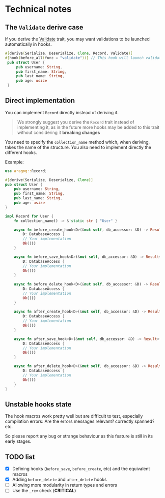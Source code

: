 # Technical notes

## The `Validate` derive case

If you derive the [Validate](../validate_trait/index.md) trait, you may want validations to be launched automatically in hooks.

```rust
#[derive(Serialize, Deserialize, Clone, Record, Validate)]
#[hook(before_all(func = "validate"))] // This hook will launch validations before `create` and `save`
 pub struct User {
     pub username: String,
     pub first_name: String,
     pub last_name: String,
     pub age: usize
 }
```

## Direct implementation

You can implement `Record` directly instead of deriving it.

> We strongly suggest you derive the `Record` trait instead of implementing it,
as in the future more hooks may be added to this trait without considering it **breaking changes**

You need to specify the `collection_name` method which, when deriving, takes the name of the structure.
You also need to implement directly the different hooks.

Example:
```rust
use aragog::Record;

#[derive(Serialize, Deserialize, Clone)]
pub struct User {
    pub username: String,
    pub first_name: String,
    pub last_name: String,
    pub age: usize
}

impl Record for User {
    fn collection_name() -> &'static str { "User" }

    async fn before_create_hook<D>(&mut self, db_accessor: &D) -> Result<(), ServiceError> where
        D: DatabaseAccess {
        // Your implementation
        Ok(())
    }

    async fn before_save_hook<D>(&mut self, db_accessor: &D) -> Result<(), ServiceError> where
        D: DatabaseAccess {
        // Your implementation
        Ok(())
    }
    
    async fn before_delete_hook<D>(&mut self, db_accessor: &D) -> Result<(), ServiceError> where
        D: DatabaseAccess {
        // Your implementation
        Ok(())
    }
    
    async fn after_create_hook<D>(&mut self, db_accessor: &D) -> Result<(), ServiceError> where
        D: DatabaseAccess {
        // Your implementation
        Ok(())
    }

    async fn after_save_hook<D>(&mut self, db_accessor: &D) -> Result<(), ServiceError> where
        D: DatabaseAccess {
        // Your implementation
        Ok(())
    }

    async fn after_delete_hook<D>(&mut self, db_accessor: &D) -> Result<(), ServiceError> where
        D: DatabaseAccess {
        // Your implementation
        Ok(())
    }
}
```

## Unstable hooks state

The hook macros work pretty well but are difficult to test, especially compilation errors:
Are the errors messages relevant? correctly spanned? etc.

So please report any bug or strange behaviour as this feature is still in its early stages.

## TODO list

- [X] Defining hooks (`before_save`, `before_create`, etc) and the equivalent macros
- [X] Adding `before_delete` and `after_delete` hooks
- [ ] Allowing more modularity in return types and errors
- [ ] Use the `_rev` check (**CRITICAL**)